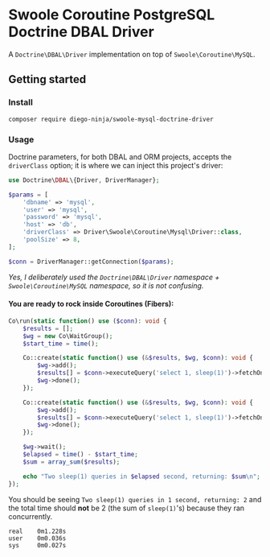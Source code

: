 # Swoole Coroutine PostgreSQL Doctrine DBAL Driver

A `Doctrine\DBAL\Driver` implementation on top of `Swoole\Coroutine\MySQL`.

## Getting started

### Install

```shell
composer require diego-ninja/swoole-mysql-doctrine-driver
```

### Usage

Doctrine parameters, for both DBAL and ORM projects, accepts the `driverClass` option; it is where we can inject this project's driver:

```php
use Doctrine\DBAL\{Driver, DriverManager};

$params = [
    'dbname' => 'mysql',
    'user' => 'mysql',
    'password' => 'mysql',
    'host' => 'db',
    'driverClass' => Driver\Swoole\Coroutine\Mysql\Driver::class,
    'poolSize' => 8,
];

$conn = DriverManager::getConnection($params);
```

*Yes, I deliberately used the `Doctrine\DBAL\Driver` namespace + `Swoole\Coroutine\MySQL` namespace, so it is not confusing.*

#### You are ready to rock inside Coroutines (Fibers):

```php
Co\run(static function() use ($conn): void {
    $results = [];
    $wg = new Co\WaitGroup();
    $start_time = time();

    Co::create(static function() use (&$results, $wg, $conn): void {
        $wg->add();
        $results[] = $conn->executeQuery('select 1, sleep(1)')->fetchOne();
        $wg->done();
    });

    Co::create(static function() use (&$results, $wg, $conn): void {
        $wg->add();
        $results[] = $conn->executeQuery('select 1, sleep(1)')->fetchOne();
        $wg->done();
    });

    $wg->wait();
    $elapsed = time() - $start_time;
    $sum = array_sum($results);

    echo "Two sleep(1) queries in $elapsed second, returning: $sum\n";
});
```

You should be seeing `Two sleep(1) queries in 1 second, returning: 2` and the total time should **not** be 2 (the sum of `sleep(1)`'s) because they ran concurrently.

```shell
real    0m1.228s
user    0m0.036s
sys     0m0.027s
```